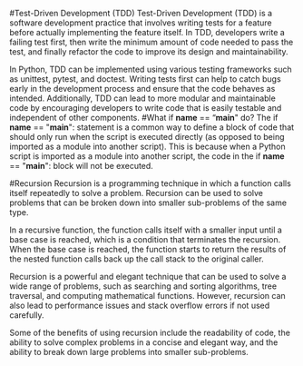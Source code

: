 #Test-Driven Development (TDD)
Test-Driven Development (TDD) is a software development practice that involves writing tests for a feature before actually implementing the feature itself. In TDD, developers write a failing test first, then write the minimum amount of code needed to pass the test, and finally refactor the code to improve its design and maintainability.

In Python, TDD can be implemented using various testing frameworks such as unittest, pytest, and doctest. Writing tests first can help to catch bugs early in the development process and ensure that the code behaves as intended. Additionally, TDD can lead to more modular and maintainable code by encouraging developers to write code that is easily testable and independent of other components.
#What if __name__ == “__main__" do?
The if __name__ == "__main__": statement is a common way to define a block of code that should only run when the script is executed directly (as opposed to being imported as a module into another script). This is because when a Python script is imported as a module into another script, the code in the if __name__ == "__main__": block will not be executed.

#Recursion 
Recursion is a programming technique in which a function calls itself repeatedly to solve a problem. Recursion can be used to solve problems that can be broken down into smaller sub-problems of the same type.

In a recursive function, the function calls itself with a smaller input until a base case is reached, which is a condition that terminates the recursion. When the base case is reached, the function starts to return the results of the nested function calls back up the call stack to the original caller.

Recursion is a powerful and elegant technique that can be used to solve a wide range of problems, such as searching and sorting algorithms, tree traversal, and computing mathematical functions. However, recursion can also lead to performance issues and stack overflow errors if not used carefully.

Some of the benefits of using recursion include the readability of code, the ability to solve complex problems in a concise and elegant way, and the ability to break down large problems into smaller sub-problems.




